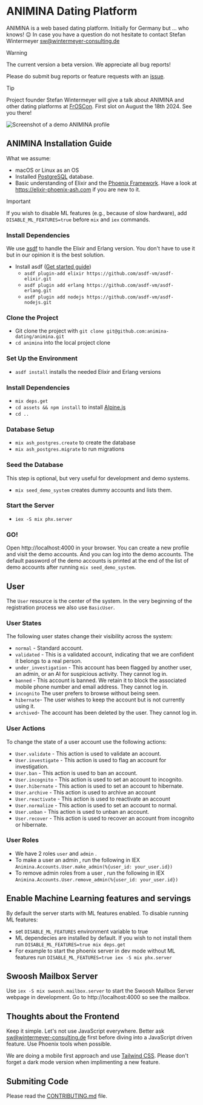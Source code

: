 # ANIMINA Dating Platform

ANIMINA is a web based dating platform. Initially for Germany but ... who knows! 😉 In case you have a question do not hesitate to contact
Stefan Wintermeyer <sw@wintermeyer-consulting.de>

> [!WARNING]
> The current version a beta version. We appreciate all bug reports!

Please do submit bug reports or feature requests with an [issue](https://github.com/animina-dating/animina/issues/new).

> [!TIP]
> Project founder Stefan Wintermeyer will give a talk about ANIMINA and other 
> dating platforms at [FrOSCon](https://froscon.org). First slot on August the 18th 2024. 
> See you there!

![Screenshot of a demo ANIMINA profile](https://github.com/animina-dating/animina/blob/main/priv/static/images/profile-screenshot.webp?raw=true)

## ANIMINA Installation Guide

What we assume:

- macOS or Linux as an OS
- Installed [PostgreSQL](https://www.postgresql.org) database.
- Basic understanding of Elixir and the [Phoenix Framework](https://phoenixframework.org). Have a look at https://elixir-phoenix-ash.com if you are new to it.

> [!IMPORTANT]
> If you wish to disable ML features (e.g., because of slow hardware), add `DISABLE_ML_FEATURES=true` before `mix` and `iex` commands.

### Install Dependencies

We use [asdf](https://asdf-vm.com) to handle the Elixir and Erlang version. You don't have to use it but in our opinion it is the best solution.

- Install asdf ([Get started guide](https://asdf-vm.com/guide/getting-started.html))
  - `asdf plugin-add elixir https://github.com/asdf-vm/asdf-elixir.git`
  - `asdf plugin add erlang https://github.com/asdf-vm/asdf-erlang.git`
  - `asdf plugin add nodejs https://github.com/asdf-vm/asdf-nodejs.git`

### Clone the Project

- Git clone the project with `git clone git@github.com:animina-dating/animina.git`
- `cd animina` into the local project clone

### Set Up the Environment

- `asdf install` installs the needed Elixir and Erlang versions

### Install Dependencies

- `mix deps.get`
- `cd assets && npm install` to install [Alpine.js](https://alpinejs.dev)
- `cd ..`

### Database Setup

- `mix ash_postgres.create` to create the database
- `mix ash_postgres.migrate` to run migrations

### Seed the Database

This step is optional, but very useful for development and demo systems.

- `mix seed_demo_system` creates dummy accounts and lists them.

### Start the Server

- `iex -S mix phx.server`

### GO!

Open http://localhost:4000 in your browser. You can create a new profile and visit the demo accounts. And you can log into the demo accounts. The default password of the demo accounts is printed at the end of the list of demo accounts after running `mix seed_demo_system`.

## User

The `User` resource is the center of the system. In the very beginning of the registration process we also use `BasicUser`.

### User States

The following user states change their visibility across the system:

- `normal` - Standard account.
- `validated` - This is a validated account, indicating that we are confident it belongs to a real person.
- `under_investigation` - This account has been flagged by another user, an admin, or an AI for suspicious activity. They cannot log in.
- `banned` - This account is banned. We retain it to block the associated mobile phone number and email address. They cannot log in.
- `incognito` The user prefers to browse without being seen.
- `hibernate`- The user wishes to keep the account but is not currently using it.
- `archived`- The account has been deleted by the user. They cannot log in.

### User Actions

To change the state of a user account use the following actions:

- `User.validate` - This action is used to validate an account.
- `User.investigate` - This action is used to flag an account for investigation.
- `User.ban` - This action is used to ban an account.
- `User.incognito` - This action is used to set an account to incognito.
- `User.hibernate` - This action is used to set an account to hibernate.
- `User.archive` - This action is used to archive an account
- `User.reactivate` - This action is used to reactivate an account
- `User.normalize` - This action is used to set an account to normal.
- `User.unban` - This action is used to unban an account.
- `User.recover` - This action is used to recover an account from incognito or hibernate.

### User Roles

- We have 2 roles `user` and `admin` .
- To make a user an admin , run the following in IEX `Animina.Accounts.User.make_admin(%{user_id: your_user.id})`
- To remove admin roles from a user , run the following in IEX `Animina.Accounts.User.remove_admin(%{user_id: your_user.id})`

## Enable Machine Learning features and servings

By default the server starts with ML features enabled. To disable running ML features:
  * set `DISABLE_ML_FEATURES` environment variable to true
  * ML dependecies are installed by default. If you wish to not install them run `DISABLE_ML_FEATURES=true mix deps.get`
  * For example to start the phoenix server in dev mode without ML features run `DISABLE_ML_FEATURES=true iex -S mix phx.server`

## Swoosh Mailbox Server

Use `iex -S mix swoosh.mailbox.server` to start the Swoosh Mailbox Server webpage in development. Go to http://localhost:4000 so see the mailbox.

## Thoughts about the Frontend

Keep it simple. Let's not use JavaScript everywhere. Better ask sw@wintermeyer-consulting.de first 
before diving into a JavaScript driven feature. Use Phoenix tools when possible.

We are doing a mobile first approach and use [Tailwind CSS](https://tailwindui.com). Please don't 
forget a dark mode version when implimenting a new feature.

## Submiting Code

Please read the [CONTRIBUTING.md](CONTRIBUTING.md) file.
